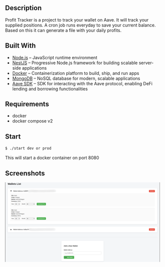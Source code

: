 ## Description

Profit Tracker is a project to track your wallet on Aave. It will track your supplied positions. A cron job runs everyday to save your current balance. Based on this it can generate a file with your daily profits.

## Built With

- [Node.js](https://nodejs.org/en/) – JavaScript runtime environment
- [NestJS](https://nestjs.com/) – Progressive Node.js framework for building scalable server-side applications
- [Docker](https://www.docker.com/) – Containerization platform to build, ship, and run apps
- [MongoDB](https://www.mongodb.com/) – NoSQL database for modern, scalable applications
- [Aave SDK](https://docs.aave.com/) – SDK for interacting with the Aave protocol, enabling DeFi lending and borrowing functionalities

## Requirements

- docker
- docker compose v2

## Start

```bash
$ ./start dev or prod
```

This will start a docker container on port 8080

## Screenshots

![alt text](https://github.com/jmpolak/profit-tracker/blob/master/screenshots/screenshot.png)
